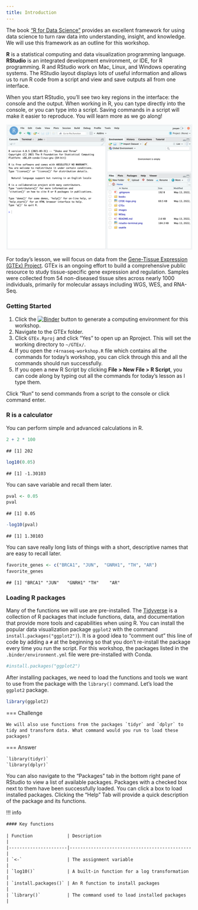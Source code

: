 ```yaml
---
title: Introduction
---
```


The book [“R for Data Science”](https://r4ds.had.co.nz/index.html) provides an excellent framework for using data science to turn raw data
into understanding, insight, and knowledge. We will use this framework
as an outline for this workshop.

**R** is a statistical computing and data visualization programming
language. **RStudio** is an integrated development environment, or IDE,
for R programming. R and RStudio work on Mac, Linux, and Windows
operating systems. The RStudio layout displays lots of useful
information and allows us to run R code from a script and view and save
outputs all from one interface.

When you start RStudio, you’ll see two key regions in the interface: the
console and the output. When working in R, you can type directly into
the console, or you can type into a script. Saving commands in a script
will make it easier to reproduce. You will learn more as we go along!
  
![](./images/RStudio.png)

For today’s lesson, we will focus on data from the [Gene-Tissue
                                                    Expression (GTEx) Project](https://commonfund.nih.gov/gtex). GTEx is an
ongoing effort to build a comprehensive public resource to study
tissue-specific gene expression and regulation. Samples were collected
from 54 non-diseased tissue sites across nearly 1000 individuals,
primarily for molecular assays including WGS, WES, and RNA-Seq. 


### Getting Started

1.  Click the
[![Binder](https://mybinder.org/badge_logo.svg)](https://mybinder.org/v2/gh/nih-cfde/training-rstudio-binder/data?urlpath=rstudio)
button to generate a computing environment for this workshop.
2.  Navigate to the GTEx folder.
3.  Click `GTEx.Rproj` and click “Yes” to open up an Rproject. This will
set the working directory to `~/GTEx/`.
4.  If you open the `r4rnaseq-workshop.R` file which contains all the
commands for today’s workshop, you can click through this and all
the commands should run successfully.
5.  If you open a new R Script by clicking **File > New File > R
Script**, you can code along by typing out all the commands for
today’s lesson as I type them.

Click “Run” to send commands from a script to the console or click
command enter.

### R is a calculator

You can perform simple and advanced calculations in R.

``` r
2 + 2 * 100
```

    ## [1] 202

``` r
log10(0.05)
```

    ## [1] -1.30103

You can save variable and recall them later.

``` r
pval <- 0.05
pval
```

    ## [1] 0.05

``` r
-log10(pval)
```

    ## [1] 1.30103

You can save really long lists of things with a short, descriptive names
that are easy to recall later.

``` r
favorite_genes <- c("BRCA1", "JUN",  "GNRH1", "TH", "AR")
favorite_genes
```

    ## [1] "BRCA1" "JUN"   "GNRH1" "TH"    "AR"

### Loading R packages

Many of the functions we will use are pre-installed. The
[Tidyverse](https://www.tidyverse.org/) is a collection of R packages
that include functions, data, and documentation that provide more tools
and capabilities when using R. You can install the popular data
visualization package `ggplot2` with the command
`install.packages("ggplot2")`). It is a good idea to “comment out” this
line of code by adding a `#` at the beginning so that you don’t
re-install the package every time you run the script. For this workshop,
the packages listed in the `.binder/environment.yml` file were
pre-installed with Conda.

``` r
#install.packages("ggplot2")
```

After installing packages, we need to load the functions and tools we
want to use from the package with the `library()` command. Let’s load
the `ggplot2` package.

``` r
library(ggplot2)
```

=== Challenge

    We will also use functions from the packages `tidyr` and `dplyr` to tidy and transform data. What command would you run to load these packages?
  
=== Answer

    `library(tidyr)`  
    `library(dplyr)`

You can also navigate to the “Packages” tab in the bottom right pane of
RStudio to view a list of available packages. Packages with a checked
box next to them have been successfully loaded. You can click a box to
load installed packages. Clicking the “Help” Tab will provide a quick
description of the package and its functions.

!!! info

    #### Key functions

    | Function             | Description                                  |
    |----------------------|----------------------------------------------|
    | `<-`                 | The assignment variable                      |
    | `log10()`            | A built-in function for a log transformation |
    | `install.packages()` | An R function to install packages            |
    | `library()`          | The command used to load installed packages  |